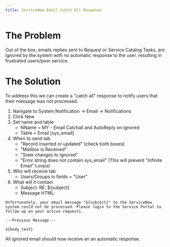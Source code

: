 ```yaml
---
title: ServiceNow Email Catch All Response
---
```


# The Problem
Out of the box, emails replies sent to Request or Service Catalog Tasks, are ignored by the system with no automatic response to the user, resulting in frustrated users/poor service.

# The Solution
To address this we can create a "catch all" response to notify users that their message was not processed.

1. Navigate to System Notification -> Email -> Notifications
2. Click New
3. Set name and table
    * NName = MY - Email Catchall and AutoReply on ignored
    * Table = Email [sys_email]
4. When to send tab
    * "Record inserted or updated" (check both boxes)
    * "Mailbox is Received"
    * "State changes to Ignored"
    * "Error string does not contain sys_email" (This will prevent "Infinite Email" Loops)
5. Who will receive tab
    * Users/Groups in fields = "User"
6. What will it contain
    * Subject: RE: ${subject}
    * Message HTML:

```
Unfortunately, your email message "${subject}" to the ServiceNow system could not be processed. Please login to the Service Portal to follow up on your active requests.  

---Previous Message---

${body_text}
```
All ignored email should now receive an an automatic response.

